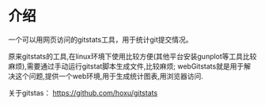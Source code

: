 # 介绍
一个可以用网页访问的gitstats工具，用于统计git提交情况。

原来gitstats的工具,在linux环境下使用比较方便(其他平台安装gunplot等工具比较麻烦),需要通过手动运行gitstat脚本生成文件,比较麻烦;
webGitstats就是用于解决这个问题,提供一个web环境,用于生成统计图表,用浏览器访问.

关于gitstas： https://github.com/hoxu/gitstats
